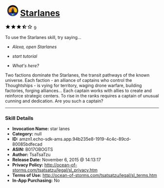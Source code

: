 # &nbsp;<img src="skill_icon" alt="Starlanes icon" width="36"> [Starlanes](http://alexa.amazon.com/#skills/amzn1.echo-sdk-ams.app.94b235e8-1919-4c4c-89cd-80085bdfecad)
![3.8 stars](../../images/ic_star_black_18dp_1x.png)![3.8 stars](../../images/ic_star_black_18dp_1x.png)![3.8 stars](../../images/ic_star_black_18dp_1x.png)![3.8 stars](../../images/ic_star_half_black_18dp_1x.png)![3.8 stars](../../images/ic_star_border_black_18dp_1x.png) 9

To use the Starlanes skill, try saying...

* *Alexa, open Starlanes*

* *start tutorial*

* *What's here?*

Two factions dominate the Starlanes, the transit pathways of the known universe. Each faction - an alliance of captains who control the Thoughtships - is vying for territory, waging drone warfare, building factories, forging alliances... Each captain works with allies to create and reinforce strategic centers. To rise in the ranks requires a captain of unusual cunning and dedication. Are you such a captain?

***

### Skill Details

* **Invocation Name:** star lanes
* **Category:** null
* **ID:** amzn1.echo-sdk-ams.app.94b235e8-1919-4c4c-89cd-80085bdfecad
* **ASIN:** B017OBOGTS
* **Author:** TsaTsaTzu
* **Release Date:** November 6, 2015 @ 14:13:17
* **Privacy Policy:** http://ocean-of-storms.com/tsatsatzu/legal/sl_privacy.htm
* **Terms of Use:** http://ocean-of-storms.com/tsatsatzu/legal/sl_terms.htm
* **In-App Purchasing:** No
